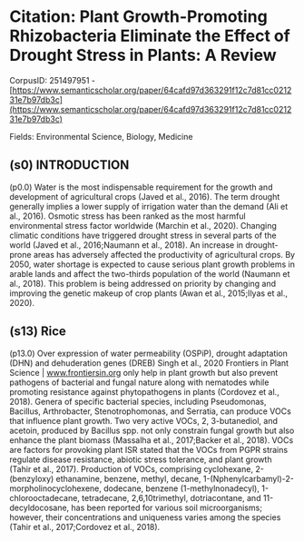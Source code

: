 # Citation: Plant Growth-Promoting Rhizobacteria Eliminate the Effect of Drought Stress in Plants: A Review

CorpusID: 251497951 - [https://www.semanticscholar.org/paper/64cafd97d363291f12c7d81cc021231e7b97db3c](https://www.semanticscholar.org/paper/64cafd97d363291f12c7d81cc021231e7b97db3c)

Fields: Environmental Science, Biology, Medicine

## (s0) INTRODUCTION
(p0.0) Water is the most indispensable requirement for the growth and development of agricultural crops (Javed et al., 2016). The term drought generally implies a lower supply of irrigation water than the demand (Ali et al., 2016). Osmotic stress has been ranked as the most harmful environmental stress factor worldwide (Marchin et al., 2020). Changing climatic conditions have triggered drought stress in several parts of the world (Javed et al., 2016;Naumann et al., 2018). An increase in drought-prone areas has adversely affected the productivity of agricultural crops. By 2050, water shortage is expected to cause serious plant growth problems in arable lands and affect the two-thirds population of the world (Naumann et al., 2018). This problem is being addressed on priority by changing and improving the genetic makeup of crop plants (Awan et al., 2015;Ilyas et al., 2020).
## (s13) Rice
(p13.0) Over expression of water permeability (OSPiP), drought adaptation (DHN) and dehuderation genes (DREB) Singh et al., 2020 Frontiers in Plant Science | www.frontiersin.org only help in plant growth but also prevent pathogens of bacterial and fungal nature along with nematodes while promoting resistance against phytopathogens in plants (Cordovez et al., 2018). Genera of specific bacterial species, including Pseudomonas, Bacillus, Arthrobacter, Stenotrophomonas, and Serratia, can produce VOCs that influence plant growth. Two very active VOCs, 2, 3-butanediol, and acetoin, produced by Bacillus spp. not only constrain fungal growth but also enhance the plant biomass (Massalha et al., 2017;Backer et al., 2018). VOCs are factors for provoking plant ISR stated that the VOCs from PGPR strains regulate disease resistance, abiotic stress tolerance, and plant growth (Tahir et al., 2017). Production of VOCs, comprising cyclohexane, 2-(benzyloxy) ethanamine, benzene, methyl, decane, 1-(Nphenylcarbamyl)-2-morpholinocyclohexene, dodecane, benzene (1-methylnonadecyl), 1-chlorooctadecane, tetradecane, 2,6,10trimethyl, dotriacontane, and 11-decyldocosane, has been reported for various soil microorganisms; however, their concentrations and uniqueness varies among the species (Tahir et al., 2017;Cordovez et al., 2018).
